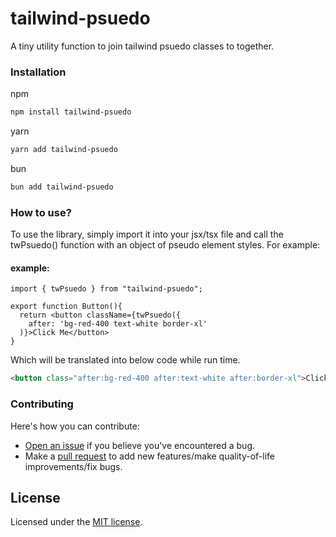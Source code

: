 # tailwind-psuedo
A tiny utility function to join tailwind psuedo classes to together.

### Installation

npm
```bash
npm install tailwind-psuedo
```

yarn 
```bash
yarn add tailwind-psuedo
```

bun 
```bash
bun add tailwind-psuedo
```
### How to use?

To use the library, simply import it into your jsx/tsx file and call the twPsuedo() function with an object of pseudo element styles. For example:

#### example:
```tsx
import { twPsuedo } from "tailwind-psuedo";

export function Button(){
  return <button className={twPsuedo({
    after: 'bg-red-400 text-white border-xl'
  )}>Click Me</button>
}
```

Which will be translated into below code while run time.

```html
<button class="after:bg-red-400 after:text-white after:border-xl">Click Me</button>
```

### Contributing

Here's how you can contribute:

- [Open an issue](https://github.com/Chakravarthy7102/tailwind-psuedo/issues) if you believe you've encountered a bug.
- Make a [pull request](https://github.com/Chakravarthy7102/tailwind-psuedo/oull) to add new features/make quality-of-life improvements/fix bugs.

## License

Licensed under the [MIT license](https://github.com/Chakravarthy7102/tailwind-psuedo/blob/main/LICENSE).

  
